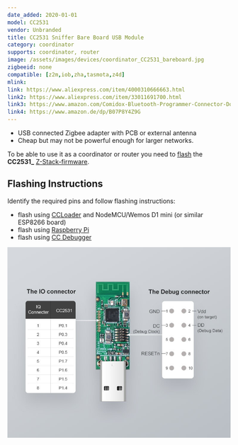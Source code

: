 ```yaml
---
date_added: 2020-01-01
model: CC2531
vendor: Unbranded
title: CC2531 Sniffer Bare Board USB Module
category: coordinator
supports: coordinator, router
image: /assets/images/devices/coordinator_CC2531_bareboard.jpg
zigbeeid: none
compatible: [z2m,iob,zha,tasmota,z4d]
mlink: 
link: https://www.aliexpress.com/item/4000310666663.html
link2: https://www.aliexpress.com/item/33011691700.html
link3: https://www.amazon.com/Comidox-Bluetooth-Programmer-Connector-Downloader/dp/B07KW1N1MR
link4: https://www.amazon.de/dp/B07P8Y4Z9G
---
```

- USB connected Zigbee adapter with PCB or external antenna
- Cheap but may not be powerful enough for larger networks.

To be able to use it as a coordinator or router you need to [flash](flashing_ccloader) the **CC2531_** [Z-Stack-firmware](https://github.com/Koenkk/Z-Stack-firmware/).

## Flashing Instructions
Identify the required pins and follow flashing instructions:
- flash using [CCLoader](/flashing_ccloader.html) and NodeMCU/Wemos D1 mini (or similar ESP8266 board)
- flash using [Raspberry Pi](http://www.marrold.co.uk/2019/12/flashing-cc2530-cc2591-zigbee-module.html)
- flash using [CC Debugger](https://www.zigbee2mqtt.io/getting_started/flashing_the_cc2531.html) 

![Pinout](/assets/images/devices/cc2531usb_pinout.jpg)
